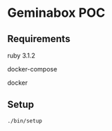# Geminabox POC

## Requirements

ruby 3.1.2

docker-compose

docker

## Setup

```bash
./bin/setup
```
